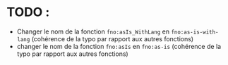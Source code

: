 # TODO : 
* Changer le nom de la fonction `fno:asIs_WithLang` en `fno:as-is-with-lang` (cohérence de la typo par rapport aux autres fonctions)
* changer le nom de la fonction `fno:asIs` en `fno:as-is` (cohérence de la typo par rapport aux autres fonctions)
